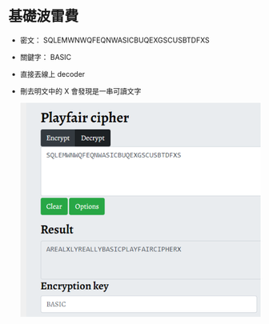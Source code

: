 # 基礎波雷費

- 密文： SQLEMWNWQFEQNWASICBUQEXGSCUSBTDFXS
- 關鍵字： BASIC

- 直接丟線上 decoder
- 刪去明文中的 X 會發現是一串可讀文字

    ![](https://github.com/Sharkkcode/NISRA_CTF_2021_writeups/blob/main/final_CTF/crypto/%E5%9F%BA%E7%A4%8E%E6%B3%A2%E9%9B%B7%E8%B2%BB/imgs/playfair.png)